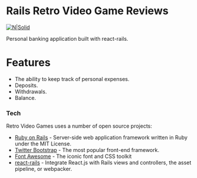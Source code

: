 # Rails Retro Video Game Reviews

[![N|Solid](https://d2lm6fxwu08ot6.cloudfront.net/img-thumbs/960w/4O4FZUVSIU.jpg)](https://wills-accounts.herokuapp.com/)

Personal banking application built with react-rails.

# Features

  - The ability to keep track of personal expenses. 
  - Deposits.
  - Withdrawals.
  - Balance.
  
### Tech

Retro Video Games uses a number of open source projects:

* [Ruby on Rails](http://rubyonrails.org/) - Server-side web application framework written in Ruby under the MIT License.
* [Twitter Bootstrap](http://getbootstrap.com/) - The most popular front-end framework.
* [Font Awesome](http://fontawesome.io/) - The iconic font and CSS toolkit
* [react-rails](https://github.com/reactjs/react-rails) - Integrate React.js with Rails views and controllers, the asset pipeline, or webpacker.


